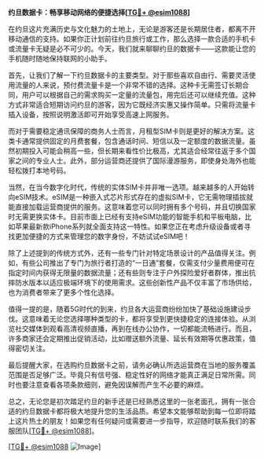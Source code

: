 **约旦数据卡：畅享移动网络的便捷选择[[TG💪+ @esim1088](https://t.me/s/esim1088)]**

在约旦这片充满历史与文化魅力的土地上，无论是游客还是长期居住者，都离不开移动通信的支持。如果你正计划前往约旦旅行或工作，那么选择一款合适的手机卡或流量卡无疑是必不可少的。今天，我们就来聊聊约旦的数据卡——这款能让您的手机随时随地保持联网的小助手。

首先，让我们了解一下约旦数据卡的主要类型。对于那些喜欢自由行、需要灵活使用流量的人来说，预付费流量卡是一个非常不错的选择。这种卡无需签订长期合同，用户可以根据自己的需求购买一定量的流量包，用完后还可以继续充值。这种方式非常适合短期访问约旦的游客，因为它既经济实惠又操作简单。只需将流量卡插入设备，按照说明激活即可开始享受高速上网服务。

而对于需要稳定通讯保障的商务人士而言，月租型SIM卡则是更好的解决方案。这类卡通常提供固定的月费套餐，包含通话时间、短信以及一定额度的数据流量。虽然初期投入可能会稍高一些，但长期来看性价比极高，尤其适合经常往返于多个国家之间的专业人士。此外，部分运营商还提供了国际漫游服务，即使身处海外也能轻松拨打本地号码。

当然，在当今数字化时代，传统的实体SIM卡并非唯一选项。越来越多的人开始转向eSIM技术。eSIM是一种嵌入式芯片形式存在的虚拟SIM卡，它无需物理插拔就能直接加载运营商提供的服务。这意味着您可以同时拥有多个号码，并且切换国家时无需更换实体卡。目前市面上已经有支持eSIM功能的智能手机和平板电脑，比如苹果最新款iPhone系列就全面支持这一特性。如果您正在考虑升级设备或者寻找更加便捷的方式来管理您的数字身份，不妨试试eSIM吧！

除了上述提到的传统方式外，还有一些专门针对特定场景设计的产品值得关注。例如，有些公司推出了专门为旅行者打造的“一日通”套餐，仅需支付少量费用便可在指定时间内获得无限量的数据流量；还有些则专注于户外探险爱好者群体，推出抗摔防水版本以适应极端环境下的使用需求。这些创新性产品不仅丰富了市场供给，也为消费者带来了更多个性化选择。

值得一提的是，随着5G时代的到来，约旦各大运营商纷纷加快了基础设施建设步伐。这意味着无论您选择哪种类型的卡，都将享受到更快捷稳定的连接体验。从浏览社交媒体到观看高清视频直播，再到在线办公协作，一切都能流畅进行。而且，许多商家还会定期推出促销活动，比如赠送额外流量、延长有效期等优惠政策，值得密切关注。

最后提醒大家，在选购约旦数据卡之前，请务必确认所选运营商在当地的服务覆盖范围是否足够广泛。毕竟只有信号强、稳定性好的网络才能真正满足日常所需。同时也要注意查看各项条款细则，避免因误解而产生不必要的麻烦。

总之，无论您是初次踏足约旦的新手还是已经熟悉这里的一张老面孔，拥有一张合适的约旦数据卡都将极大地提升您的生活品质。希望本文能够帮助到每一位即将踏上这片热土的朋友！如果您有任何疑问或需要进一步指导，欢迎随时联系我们的客服团队[[TG💪+ @esim1088](https://t.me/s/esim1088)]。

[[TG💪+ @esim1088](https://t.me/s/esim1088) ![Image](https://i.postimg.cc/4NQfJmqS/Snipaste-2025-05-13-00-14-12.png)]